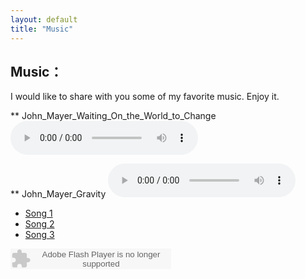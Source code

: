 ```yaml
---
layout: default
title: "Music"
---
```


## Music：

I would like to share with you some of my favorite music.
Enjoy it.
  
** John_Mayer_Waiting_On_the_World_to_Change
   <audio controls>
    <source src="my_music/John_Mayer_Waiting_On_the_World_to_Change.mp3" type="audio/mpeg">
    Your browser does not support the audio element.
  </audio>

** John_Mayer_Gravity
 <audio controls>
    <source src="my_music/John_Mayer_Gravity.mp3" type="audio/mpeg">
    Your browser does not support the audio element.
  </audio>


<ul>
  <li>
    <a href="my_music/song1.mp3">Song 1</a>
  </li>
  <li>
    <a href="my_music/song2.mp3">Song 2</a>
  </li>
  <li>
    <a href="my_music/song3.mp3">Song 3</a>
  </li>
  <!-- Add more songs as needed -->
</ul>


<embed src="http://www.xiami.com/widget/0_3515679/singlePlayer.swf" type="application/x-shockwave-flash" width="257" height="33" wmode="transparent"></embed>


